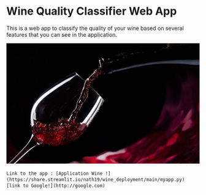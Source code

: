 # Wine Quality Classifier Web App

This is a web app to classify the quality of your wine based on several features that you can see in the application. 

![wine](https://github.com/Nath19/Wine_Deployment/blob/main/wine.png)





```
Link to the app : [Application Wine !](https://share.streamlit.io/nath19/wine_deployment/main/myapp.py)
[link to Google!](http://google.com)
```
